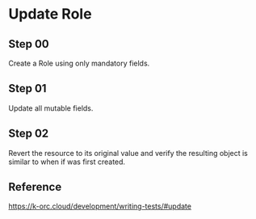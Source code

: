 # Update Role

## Step 00

Create a Role using only mandatory fields.

## Step 01

Update all mutable fields.

## Step 02

Revert the resource to its original value and verify the resulting object is similar to when if was first created.

## Reference

https://k-orc.cloud/development/writing-tests/#update
